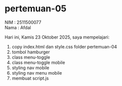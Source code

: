 # pertemuan-05

NIM : 2511500077<br>
Nama : Afdal<br>

Hari ini, Kamis 23 Oktober 2025, saya mempelajari:
<ol>
    <li>copy index.html dan style.css folder pertemuan-04</li>
    <li>tombol hamburger</li>
    <li>class menu-toggle</li>
    <li>class menu-toggle mobile</li>
    <li>styling nav mobile</li>
    <li>styling nav menu mobile</li>
    <li>membuat script.js</lli>
</ol>